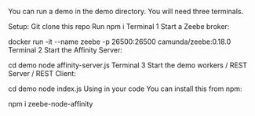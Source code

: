 You can run a demo in the demo directory. You will need three terminals.

Setup:
Git clone this repo
Run npm i
Terminal 1
Start a Zeebe broker:

docker run -it --name zeebe -p 26500:26500 camunda/zeebe:0.18.0
Terminal 2
Start the Affinity Server:

cd demo
node affinity-server.js
Terminal 3
Start the demo workers / REST Server / REST Client:

cd demo
node index.js
Using in your code
You can install this from npm:

npm i zeebe-node-affinity
